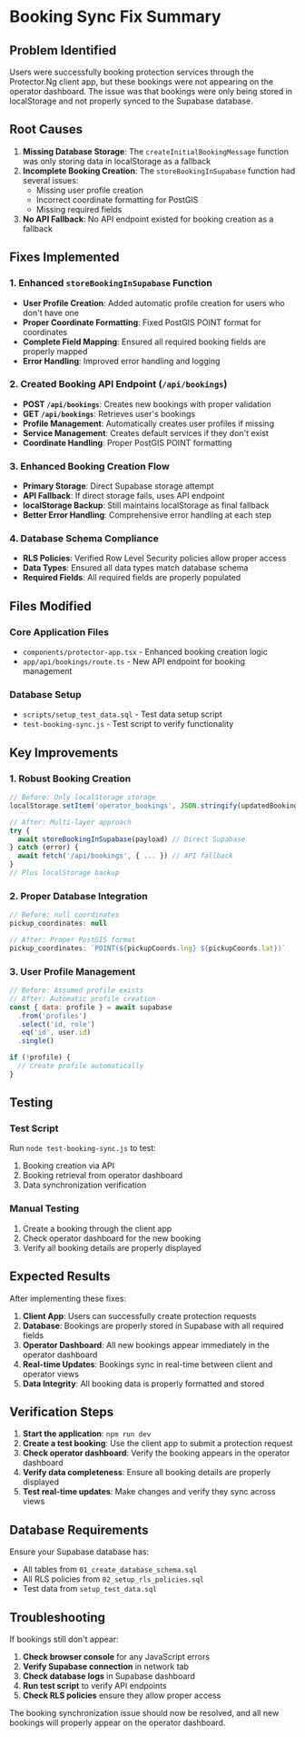 # Booking Sync Fix Summary

## Problem Identified
Users were successfully booking protection services through the Protector.Ng client app, but these bookings were not appearing on the operator dashboard. The issue was that bookings were only being stored in localStorage and not properly synced to the Supabase database.

## Root Causes
1. **Missing Database Storage**: The `createInitialBookingMessage` function was only storing data in localStorage as a fallback
2. **Incomplete Booking Creation**: The `storeBookingInSupabase` function had several issues:
   - Missing user profile creation
   - Incorrect coordinate formatting for PostGIS
   - Missing required fields
3. **No API Fallback**: No API endpoint existed for booking creation as a fallback

## Fixes Implemented

### 1. Enhanced `storeBookingInSupabase` Function
- **User Profile Creation**: Added automatic profile creation for users who don't have one
- **Proper Coordinate Formatting**: Fixed PostGIS POINT format for coordinates
- **Complete Field Mapping**: Ensured all required booking fields are properly mapped
- **Error Handling**: Improved error handling and logging

### 2. Created Booking API Endpoint (`/api/bookings`)
- **POST `/api/bookings`**: Creates new bookings with proper validation
- **GET `/api/bookings`**: Retrieves user's bookings
- **Profile Management**: Automatically creates user profiles if missing
- **Service Management**: Creates default services if they don't exist
- **Coordinate Handling**: Proper PostGIS POINT formatting

### 3. Enhanced Booking Creation Flow
- **Primary Storage**: Direct Supabase storage attempt
- **API Fallback**: If direct storage fails, uses API endpoint
- **localStorage Backup**: Still maintains localStorage as final fallback
- **Better Error Handling**: Comprehensive error handling at each step

### 4. Database Schema Compliance
- **RLS Policies**: Verified Row Level Security policies allow proper access
- **Data Types**: Ensured all data types match database schema
- **Required Fields**: All required fields are properly populated

## Files Modified

### Core Application Files
- `components/protector-app.tsx` - Enhanced booking creation logic
- `app/api/bookings/route.ts` - New API endpoint for booking management

### Database Setup
- `scripts/setup_test_data.sql` - Test data setup script
- `test-booking-sync.js` - Test script to verify functionality

## Key Improvements

### 1. Robust Booking Creation
```javascript
// Before: Only localStorage storage
localStorage.setItem('operator_bookings', JSON.stringify(updatedBookings))

// After: Multi-layer approach
try {
  await storeBookingInSupabase(payload) // Direct Supabase
} catch (error) {
  await fetch('/api/bookings', { ... }) // API fallback
}
// Plus localStorage backup
```

### 2. Proper Database Integration
```javascript
// Before: null coordinates
pickup_coordinates: null

// After: Proper PostGIS format
pickup_coordinates: `POINT(${pickupCoords.lng} ${pickupCoords.lat})`
```

### 3. User Profile Management
```javascript
// Before: Assumed profile exists
// After: Automatic profile creation
const { data: profile } = await supabase
  .from('profiles')
  .select('id, role')
  .eq('id', user.id)
  .single()

if (!profile) {
  // Create profile automatically
}
```

## Testing

### Test Script
Run `node test-booking-sync.js` to test:
1. Booking creation via API
2. Booking retrieval from operator dashboard
3. Data synchronization verification

### Manual Testing
1. Create a booking through the client app
2. Check operator dashboard for the new booking
3. Verify all booking details are properly displayed

## Expected Results

After implementing these fixes:

1. **Client App**: Users can successfully create protection requests
2. **Database**: Bookings are properly stored in Supabase with all required fields
3. **Operator Dashboard**: All new bookings appear immediately in the operator dashboard
4. **Real-time Updates**: Bookings sync in real-time between client and operator views
5. **Data Integrity**: All booking data is properly formatted and stored

## Verification Steps

1. **Start the application**: `npm run dev`
2. **Create a test booking**: Use the client app to submit a protection request
3. **Check operator dashboard**: Verify the booking appears in the operator dashboard
4. **Verify data completeness**: Ensure all booking details are properly displayed
5. **Test real-time updates**: Make changes and verify they sync across views

## Database Requirements

Ensure your Supabase database has:
- All tables from `01_create_database_schema.sql`
- All RLS policies from `02_setup_rls_policies.sql`
- Test data from `setup_test_data.sql`

## Troubleshooting

If bookings still don't appear:

1. **Check browser console** for any JavaScript errors
2. **Verify Supabase connection** in network tab
3. **Check database logs** in Supabase dashboard
4. **Run test script** to verify API endpoints
5. **Check RLS policies** ensure they allow proper access

The booking synchronization issue should now be resolved, and all new bookings will properly appear on the operator dashboard.













